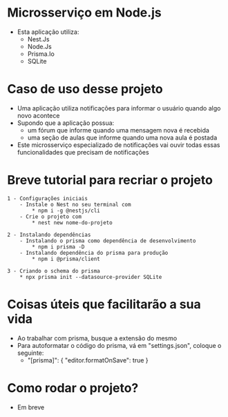 # Microsserviço em Node.js

- Esta aplicação utiliza:
    - Nest.Js
    - Node.Js
    - Prisma.Io
    - SQLite

# Caso de uso desse projeto
- Uma aplicação utiliza notificações para informar o usuário quando algo novo acontece
- Supondo que a aplicação possua:
    * um fórum que informe quando uma mensagem nova é recebida
    * uma seção de aulas que informe quando uma nova aula é postada
- Este microsserviço especializado de notificações vai ouvir todas essas funcionalidades que precisam de notificações

# Breve tutorial para recriar o projeto
    1 - Configurações iniciais
        - Instale o Nest no seu terminal com
            * npm i -g @nestjs/cli
        - Crie o projeto com
            * nest new nome-do-projeto

    2 - Instalando dependências
        - Instalando o prisma como dependência de desenvolvimento
            * npm i prisma -D
        - Instalando dependência do prisma para produção
            * npm i @prisma/client

    3 - Criando o schema do prisma
        * npx prisma init --datasource-provider SQLite

# Coisas úteis que facilitarão a sua vida
- Ao trabalhar com prisma, busque a extensão do mesmo
- Para autoformatar o código do prisma, vá em "settings.json", coloque o seguinte:
    * "[prisma]": {
        "editor.formatOnSave": true
      }

# Como rodar o projeto?
- Em breve

